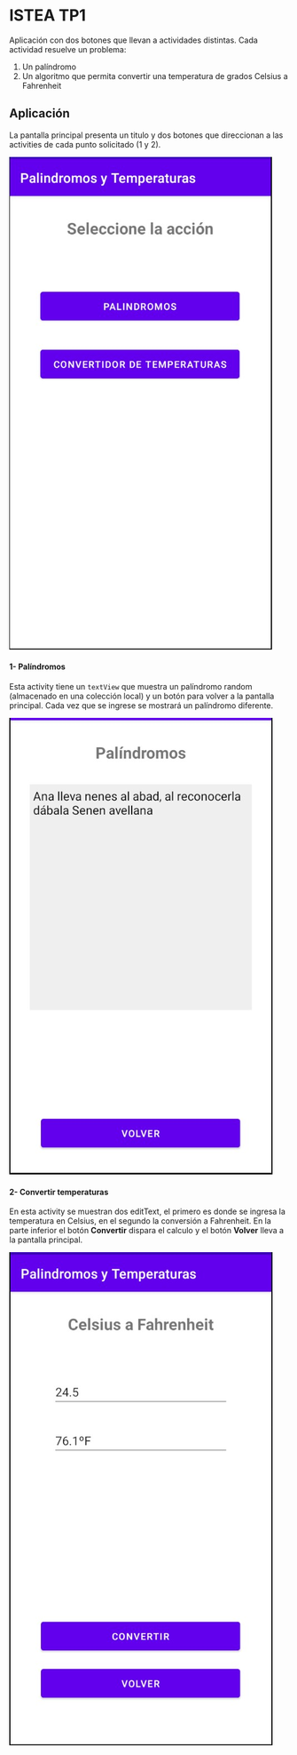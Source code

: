 # ISTEA TP1

Aplicación con dos botones que llevan a actividades distintas. Cada actividad resuelve un problema:

1. Un palíndromo 
2. Un algoritmo que permita convertir una temperatura de grados Celsius a Fahrenheit

## Aplicación


La pantalla principal presenta un titulo y dos botones que direccionan a las activities de cada punto solicitado (1 y 2).

![Vista de la actividad principal, se mostrará al iniciar al app](./screenshots/main.jpg "Activity Principal")


#### 1- Palíndromos

Esta activity tiene un `textView` que muestra un palíndromo random (almacenado en una colección local) y un botón para volver a la pantalla principal. Cada vez que se ingrese se mostrará un palíndromo diferente.


![Vista de la actividad palíndromos y sus componentes](./screenshots/act1.jpg "Activity Palíndromos")


#### 2- Convertir temperaturas

En esta activity se muestran dos editText, el primero es donde se ingresa la temperatura en Celsius, en el segundo la conversión a Fahrenheit. En la parte inferior el botón **Convertir** dispara el calculo  y el botón **Volver** lleva a la pantalla principal.

![Vista de la actividad temperaturas y como se visualiza una conversión ya ejecutada](./screenshots/act2.jpg "Activity Temperaturas")